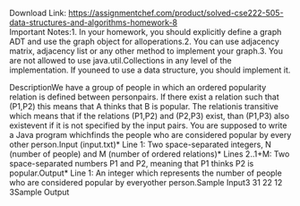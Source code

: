 Download Link: https://assignmentchef.com/product/solved-cse222-505-data-structures-and-algorithms-homework-8
<br>
Important Notes:1. In your homework, you should explicitly define a graph ADT and use the graph object for alloperations.2. You can use adjacency matrix, adjacency list or any other method to implement your graph.3. You are not allowed to use java.util.Collections in any level of the implementation. If youneed to use a data structure, you should implement it.

DescriptionWe have a group of people in which an ordered popularity relation is defined between personpairs. If there exist a relation such that (P1,P2) this means that A thinks that B is popular. The relationis transitive which means that if the relations (P1,P2) and (P2,P3) exist, than (P1,P3) also existevent if it is not specified by the input pairs. You are supposed to write a Java program whichfinds the people who are considered popular by every other person.Input (input.txt)* Line 1: Two space-separated integers, N (number of people) and M (number of ordered relations)* Lines 2..1+M: Two space-separated numbers P1 and P2, meaning that P1 thinks P2 is popular.Output* Line 1: An integer which represents the number of people who are considered popular by everyother person.Sample Input3 31 22 12 3Sample Output